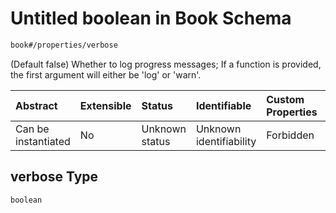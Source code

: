 # Untitled boolean in Book Schema

```txt
book#/properties/verbose
```

(Default false) Whether to log progress messages; If a function is provided, the first argument will either be 'log' or 'warn'.

| Abstract            | Extensible | Status         | Identifiable            | Custom Properties | Additional Properties | Access Restrictions | Defined In                                                           |
| :------------------ | :--------- | :------------- | :---------------------- | :---------------- | :-------------------- | :------------------ | :------------------------------------------------------------------- |
| Can be instantiated | No         | Unknown status | Unknown identifiability | Forbidden         | Allowed               | none                | [book.schema.json\*](../out/book.schema.json "open original schema") |

## verbose Type

`boolean`
